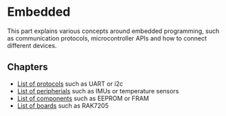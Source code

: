 # Embedded

This part explains various concepts around embedded programming, such as
communication protocols, microcontroller APIs and how to connect different
devices.

## Chapters

* [List of protocols](protocols/README.md) such as UART or i2c
* [List of peripherials](peripherials/README.md) such as IMUs or temperature sensors
* [List of components](components/README.md) such as EEPROM or FRAM
* [List of boards](boards/README.md) such as RAK7205
